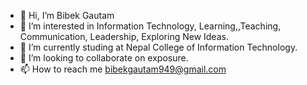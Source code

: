 - 👋 Hi, I’m Bibek Gautam
- 👀 I’m interested in Information Technology, Learning,,Teaching, Communication, Leadership, Exploring New Ideas.
- 🌱 I’m currently studing at Nepal College of Information Technology.
- 💞️ I’m looking to collaborate on exposure.
- 📫 How to reach me bibekgautam949@gmail.com 

<!---
bibekgautam949/bibekgautam949 is a ✨ special ✨ repository because its `README.md` (this file) appears on your GitHub profile.
You can click the Preview link to take a look at your changes.
--->
